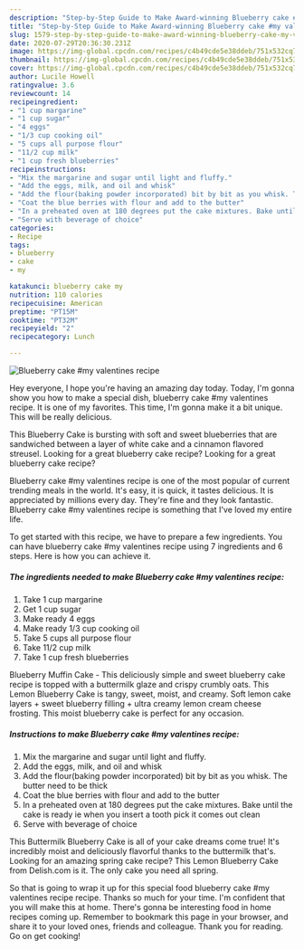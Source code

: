 ```yaml
---
description: "Step-by-Step Guide to Make Award-winning Blueberry cake #my valentines recipe"
title: "Step-by-Step Guide to Make Award-winning Blueberry cake #my valentines recipe"
slug: 1579-step-by-step-guide-to-make-award-winning-blueberry-cake-my-valentines-recipe
date: 2020-07-29T20:36:30.231Z
image: https://img-global.cpcdn.com/recipes/c4b49cde5e38ddeb/751x532cq70/blueberry-cake-my-valentines-recipe-recipe-main-photo.jpg
thumbnail: https://img-global.cpcdn.com/recipes/c4b49cde5e38ddeb/751x532cq70/blueberry-cake-my-valentines-recipe-recipe-main-photo.jpg
cover: https://img-global.cpcdn.com/recipes/c4b49cde5e38ddeb/751x532cq70/blueberry-cake-my-valentines-recipe-recipe-main-photo.jpg
author: Lucile Howell
ratingvalue: 3.6
reviewcount: 14
recipeingredient:
- "1 cup margarine"
- "1 cup sugar"
- "4 eggs"
- "1/3 cup cooking oil"
- "5 cups all purpose flour"
- "11/2 cup milk"
- "1 cup fresh blueberries"
recipeinstructions:
- "Mix the margarine and sugar until light and fluffy."
- "Add the eggs, milk, and oil and whisk"
- "Add the flour(baking powder incorporated) bit by bit as you whisk. The butter need to be thick"
- "Coat the blue berries with flour and add to the butter"
- "In a preheated oven at 180 degrees put the cake mixtures. Bake until the cake is ready ie when you insert a tooth pick it comes out clean"
- "Serve with beverage of choice"
categories:
- Recipe
tags:
- blueberry
- cake
- my

katakunci: blueberry cake my 
nutrition: 110 calories
recipecuisine: American
preptime: "PT15M"
cooktime: "PT32M"
recipeyield: "2"
recipecategory: Lunch

---
```



![Blueberry cake #my valentines recipe](https://img-global.cpcdn.com/recipes/c4b49cde5e38ddeb/751x532cq70/blueberry-cake-my-valentines-recipe-recipe-main-photo.jpg)

Hey everyone, I hope you're having an amazing day today. Today, I'm gonna show you how to make a special dish, blueberry cake #my valentines recipe. It is one of my favorites. This time, I'm gonna make it a bit unique. This will be really delicious.

This Blueberry Cake is bursting with soft and sweet blueberries that are sandwiched between a layer of white cake and a cinnamon flavored streusel. Looking for a great blueberry cake recipe? Looking for a great blueberry cake recipe?

Blueberry cake #my valentines recipe is one of the most popular of current trending meals in the world. It's easy, it is quick, it tastes delicious. It is appreciated by millions every day. They're fine and they look fantastic. Blueberry cake #my valentines recipe is something that I've loved my entire life.


To get started with this recipe, we have to prepare a few ingredients. You can have blueberry cake #my valentines recipe using 7 ingredients and 6 steps. Here is how you can achieve it.

<!--inarticleads1-->

##### The ingredients needed to make Blueberry cake #my valentines recipe:

1. Take 1 cup margarine
1. Get 1 cup sugar
1. Make ready 4 eggs
1. Make ready 1/3 cup cooking oil
1. Take 5 cups all purpose flour
1. Take 11/2 cup milk
1. Take 1 cup fresh blueberries


Blueberry Muffin Cake - This deliciously simple and sweet blueberry cake recipe is topped with a buttermilk glaze and crispy crumbly oats. This Lemon Blueberry Cake is tangy, sweet, moist, and creamy. Soft lemon cake layers + sweet blueberry filling + ultra creamy lemon cream cheese frosting. This moist blueberry cake is perfect for any occasion. 

<!--inarticleads2-->

##### Instructions to make Blueberry cake #my valentines recipe:

1. Mix the margarine and sugar until light and fluffy.
1. Add the eggs, milk, and oil and whisk
1. Add the flour(baking powder incorporated) bit by bit as you whisk. The butter need to be thick
1. Coat the blue berries with flour and add to the butter
1. In a preheated oven at 180 degrees put the cake mixtures. Bake until the cake is ready ie when you insert a tooth pick it comes out clean
1. Serve with beverage of choice


This Buttermilk Blueberry Cake is all of your cake dreams come true! It&#39;s incredibly moist and deliciously flavorful thanks to the buttermilk that&#39;s. Looking for an amazing spring cake recipe? This Lemon Blueberry Cake from Delish.com is it. The only cake you need all spring. 

So that is going to wrap it up for this special food blueberry cake #my valentines recipe recipe. Thanks so much for your time. I'm confident that you will make this at home. There's gonna be interesting food in home recipes coming up. Remember to bookmark this page in your browser, and share it to your loved ones, friends and colleague. Thank you for reading. Go on get cooking!
